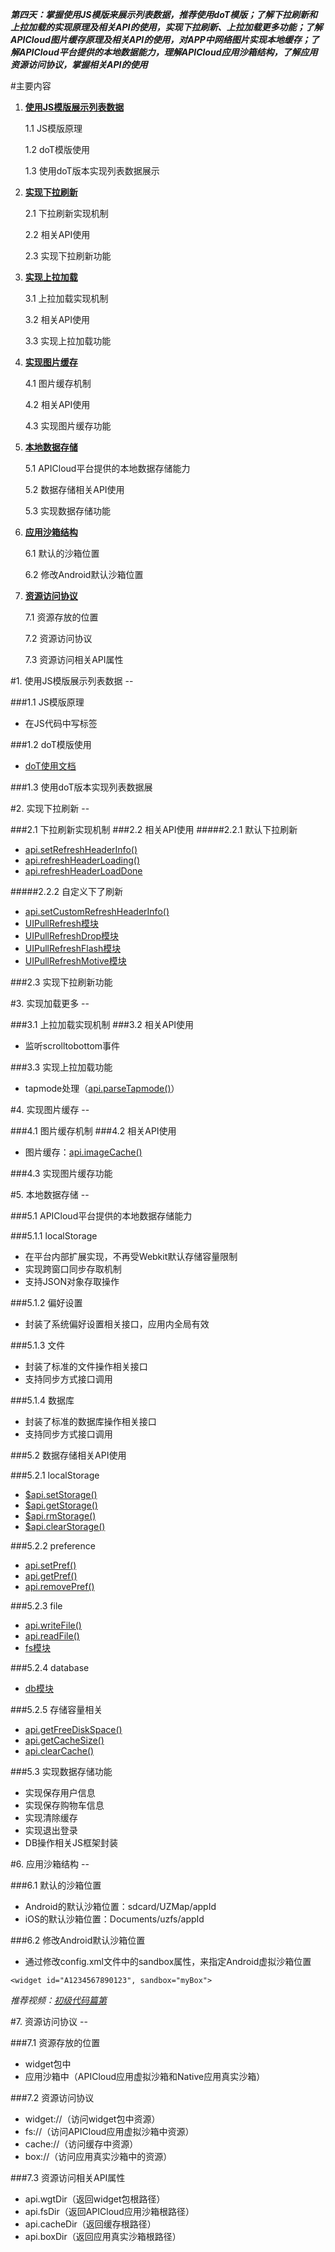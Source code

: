 <style>
</style>

***第四天：掌握使用JS模版来展示列表数据，推荐使用doT模版；了解下拉刷新和上拉加载的实现原理及相关API的使用，实现下拉刷新、上拉加载更多功能；了解APICloud图片缓存原理及相关API的使用，对APP中网络图片实现本地缓存；了解APICloud平台提供的本地数据能力，理解APICloud应用沙箱结构，了解应用资源访问协议，掌握相关API的使用***

#主要内容

1. **[使用JS模版展示列表数据](#P1)**

	1.1 JS模版原理
	
	1.2 doT模版使用
	
	1.3 使用doT版本实现列表数据展示

2. **[实现下拉刷新](#P2)**

	2.1 下拉刷新实现机制
	
	2.2 相关API使用
	
	2.3 实现下拉刷新功能

3. **[实现上拉加载](#P3)**

	3.1 上拉加载实现机制
	
	3.2 相关API使用
	
	3.3 实现上拉加载功能
	
4. **[实现图片缓存](P4)**

	4.1 图片缓存机制
	
	4.2 相关API使用
	
	4.3 实现图片缓存功能
	
5. **[本地数据存储](P5)**

	5.1 APICloud平台提供的本地数据存储能力
	
	5.2 数据存储相关API使用
	
	5.3 实现数据存储功能

6. **[应用沙箱结构](P6)**
	
	6.1 默认的沙箱位置
	
	6.2 修改Android默认沙箱位置

7. **[资源访问协议](P7)**

	7.1 资源存放的位置
	
	7.2 资源访问协议
	
	7.3 资源访问相关API属性
	
<div id=P1></div>
#1. 使用JS模版展示列表数据
--

###1.1 JS模版原理
- 在JS代码中写标签

###1.2 doT模版使用
- [doT使用文档](https://github.com/apicloudcom/apicloud-js-module)

###1.3 使用doT版本实现列表数据展

<div id=P2></div>
#2. 实现下拉刷新
--

###2.1 下拉刷新实现机制
###2.2 相关API使用
#####2.2.1 默认下拉刷新
- [api.setRefreshHeaderInfo()](http://docs.apicloud.com/Client-API/api#46)
- [api.refreshHeaderLoading()](http://docs.apicloud.com/Client-API/api#87)
- [api.refreshHeaderLoadDone](http://docs.apicloud.com/Client-API/api#37)

#####2.2.2 自定义下了刷新
- [api.setCustomRefreshHeaderInfo()](http://docs.apicloud.com/Client-API/api#94)
- [UIPullRefresh模块](http://docs.apicloud.com/Client-API/UI-Layout/UIPullRefresh)
- [UIPullRefreshDrop模块](http://docs.apicloud.com/Client-API/UI-Layout/UIPullRefreshDrop)
- [UIPullRefreshFlash模块](http://docs.apicloud.com/Client-API/UI-Layout/UIPullRefreshFlash)
- [UIPullRefreshMotive模块](http://docs.apicloud.com/Client-API/UI-Layout/UIPullRefreshMotive)

###2.3 实现下拉刷新功能

<div id=P3></div>
#3. 实现加载更多
--

###3.1 上拉加载实现机制
###3.2 相关API使用
- 监听scrolltobottom事件

###3.3 实现上拉加载功能
- tapmode处理（[api.parseTapmode()]()）

<div id=P4></div>
#4. 实现图片缓存
--

###4.1 图片缓存机制
###4.2 相关API使用
- 图片缓存：[api.imageCache()](http://docs.apicloud.com/Client-API/api#78)

###4.3 实现图片缓存功能

<div id=P5></div>
#5. 本地数据存储
--

###5.1 APICloud平台提供的本地数据存储能力

###5.1.1 localStorage

- 在平台内部扩展实现，不再受Webkit默认存储容量限制
- 实现跨窗口同步存取机制
- 支持JSON对象存取操作

###5.1.2 偏好设置

- 封装了系统偏好设置相关接口，应用内全局有效

###5.1.3 文件

- 封装了标准的文件操作相关接口
- 支持同步方式接口调用

###5.1.4 数据库

- 封装了标准的数据库操作相关接口
- 支持同步方式接口调用

###5.2 数据存储相关API使用

###5.2.1 localStorage
- [$api.setStorage()](http://docs.apicloud.com/Front-end-Framework/framework-dev-guide#37)
- [$api.getStorage()](http://docs.apicloud.com/Front-end-Framework/framework-dev-guide#38)
- [$api.rmStorage()](http://docs.apicloud.com/Front-end-Framework/framework-dev-guide#39)
- [$api.clearStorage()](http://docs.apicloud.com/Front-end-Framework/framework-dev-guide#40)

###5.2.2 preference
- [api.setPref()](http://docs.apicloud.com/Client-API/api#45)
- [api.getPref()](http://docs.apicloud.com/Client-API/api#21)
- [api.removePref()](http://docs.apicloud.com/Client-API/api#39)

###5.2.3 file
- [api.writeFile()](http://docs.apicloud.com/Client-API/api#61)
- [api.readFile()](http://docs.apicloud.com/Client-API/api#36)
- [fs模块](http://docs.apicloud.com/Client-API/Func-Ext/fs)

###5.2.4 database
- [db模块](http://docs.apicloud.com/Client-API/Func-Ext/db)

###5.2.5 存储容量相关
- [api.getFreeDiskSpace()](http://docs.apicloud.com/Client-API/api#85)
- [api.getCacheSize()](http://docs.apicloud.com/Client-API/api#84)
- [api.clearCache()](http://docs.apicloud.com/Client-API/api#9)

###5.3 实现数据存储功能
- 实现保存用户信息
- 实现保存购物车信息
- 实现清除缓存
- 实现退出登录
- DB操作相关JS框架封装

<div id=P6></div>
#6. 应用沙箱结构
--

###6.1 默认的沙箱位置

 - Android的默认沙箱位置：sdcard/UZMap/appId
 - iOS的默认沙箱位置：Documents/uzfs/appId
 

###6.2 修改Android默认沙箱位置
 
 - 通过修改config.xml文件中的sandbox属性，来指定Android虚拟沙箱位置
 ```
 <widget id="A1234567890123", sandbox="myBox">
 ```
 
*推荐视频：[初级代码篇第](http://www.apicloud.com/video_play?list=2&index=12)*


<div id=P7></div>
#7. 资源访问协议
--

###7.1 资源存放的位置
- widget包中
- 应用沙箱中（APICloud应用虚拟沙箱和Native应用真实沙箱）

###7.2 资源访问协议
- widget://（访问widget包中资源）
- fs://（访问APICloud应用虚拟沙箱中资源）
- cache://（访问缓存中资源）
- box://（访问应用真实沙箱中的资源）

###7.3 资源访问相关API属性
- api.wgtDir（返回widget包根路径）
- api.fsDir（返回APICloud应用沙箱根路径）
- api.cacheDir（返回缓存根路径）
- api.boxDir（返回应用真实沙箱根路径）


